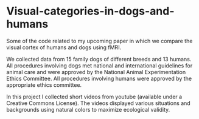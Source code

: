 # Visual-categories-in-dogs-and-humans
Some of the code related to my upcoming paper in which we compare the visual cortex of humans and dogs using fMRI.

We collected data from 15 family dogs of different breeds and 13 humans. All procedures involving dogs met national and international guidelines for animal care and were approved by the National Animal Experimentation Ethics Committee. All procedures involving humans were approved by the appropriate ethics committee.

In this project I collected short videos from youtube (available under a Creative Commons License). The videos displayed various situations and backgrounds using natural colors to maximize ecological validity. 
